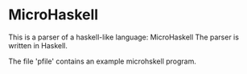 # MicroHaskell

This is a parser of a haskell-like language: MicroHaskell
The parser is written in Haskell.

The file 'pfile' contains an example microhskell program.
